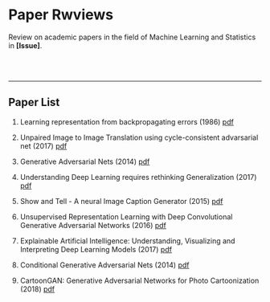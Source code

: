 # Paper Rwviews

Review on academic papers in the field of Machine Learning and Statistics in **[Issue]**.
<br><br>

<br>
<hr/>

## Paper List

1. Learning representation from backpropagating errors (1986) [pdf](http://www.cs.toronto.edu/~hinton/absps/naturebp.pdf)

2. Unpaired Image to Image Translation using cycle-consistent advarsarial net (2017) [pdf](http://openaccess.thecvf.com/content_ICCV_2017/papers/Zhu_Unpaired_Image-To-Image_Translation_ICCV_2017_paper.pdf)

3. Generative Adversarial Nets (2014) [pdf](http://papers.nips.cc/paper/5423-generative-adversarial-nets.pdf)

4. Understanding Deep Learning requires rethinking Generalization (2017) [pdf](https://arxiv.org/pdf/1611.03530.pdf?from=timeline&isappinstalled=0)

5. Show and Tell - A neural Image Caption Generator (2015) [pdf](https://www.cv-foundation.org/openaccess/content_cvpr_2015/papers/Vinyals_Show_and_Tell_2015_CVPR_paper.pdf)

6. Unsupervised Representation Learning with Deep Convolutional Generative Adversarial Networks (2016) [pdf](https://arxiv.org/pdf/1511.06434.pdf%C3)

7. Explainable Artificial Intelligence: Understanding, Visualizing and Interpreting Deep Learning Models (2017) [pdf](https://arxiv.org/pdf/1708.08296.pdf)

8. Conditional Generative Adversarial Nets (2014) [pdf](https://arxiv.org/pdf/1411.1784.pdf)

9. CartoonGAN: Generative Adversarial Networks for Photo Cartoonization (2018) [pdf](https://openaccess.thecvf.com/content_cvpr_2018/papers/Chen_CartoonGAN_Generative_Adversarial_CVPR_2018_paper.pdf)
